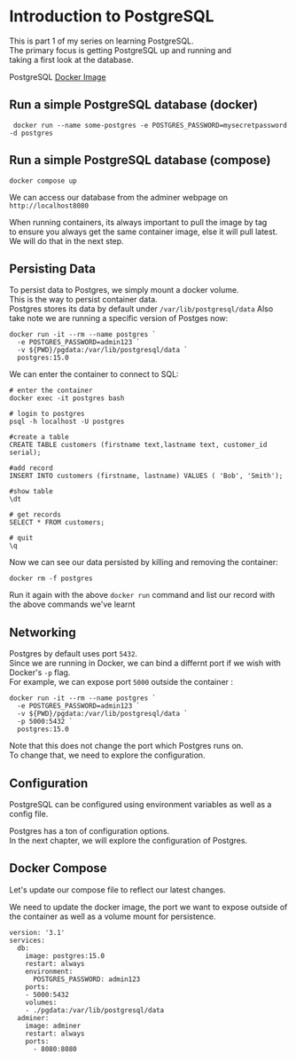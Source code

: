 # Introduction to PostgreSQL

This is part 1 of my series on learning PostgreSQL. <br/>
The primary focus is getting PostgreSQL up and running and </br>
taking a first look at the database. </br>

PostgreSQL [Docker Image](https://hub.docker.com/_/postgres)

## Run a simple PostgreSQL database (docker)

```
 docker run --name some-postgres -e POSTGRES_PASSWORD=mysecretpassword -d postgres
```

## Run a simple PostgreSQL database (compose)

```
docker compose up
```

We can access our database from the adminer webpage on `http://localhost8080` </br>


When running containers, its always important to pull the image by tag </br>
to ensure you always get the same container image, else it will pull latest. </br>
We will do that in the next step. </br>

## Persisting Data

To persist data to Postgres, we simply mount a docker volume. </br>
This is the way to persist container data. </br>
Postgres stores its data by default under `/var/lib/postgresql/data` 
Also take note we are running a specific version of Postges now:

```
docker run -it --rm --name postgres `
  -e POSTGRES_PASSWORD=admin123 `
  -v ${PWD}/pgdata:/var/lib/postgresql/data `
  postgres:15.0
```

We can enter the container to connect to SQL:

```
# enter the container
docker exec -it postgres bash

# login to postgres
psql -h localhost -U postgres

#create a table
CREATE TABLE customers (firstname text,lastname text, customer_id serial);

#add record
INSERT INTO customers (firstname, lastname) VALUES ( 'Bob', 'Smith');

#show table
\dt

# get records
SELECT * FROM customers;

# quit 
\q

```

Now we can see our data persisted by killing and removing the container:

```
docker rm -f postgres
```

Run it again with the above `docker run` command and list our record with the above commands we've learnt </br>

## Networking

Postgres by default uses port `5432`. </br>
Since we are running in Docker, we can bind a differnt port if we wish with Docker's `-p` flag. </br>
For example, we can expose port `5000` outside the container :

```
docker run -it --rm --name postgres `
  -e POSTGRES_PASSWORD=admin123 `
  -v ${PWD}/pgdata:/var/lib/postgresql/data `
  -p 5000:5432 `
  postgres:15.0
```
Note that this does not change the port which Postgres runs on. </br>
To change that, we need to explore the configuration.

## Configuration 

PostgreSQL can be configured using environment variables as well as a config file. </br>

Postgres has a ton of configuration options. </br>
In the next chapter, we will explore the configuration of Postgres. </br>

## Docker Compose

Let's update our compose file to reflect our latest changes. </br>

We need to update the docker image, the port we want to expose outside of the container as well as a volume mount for persistence. </br>

```
version: '3.1'
services:
  db:
    image: postgres:15.0
    restart: always
    environment:
      POSTGRES_PASSWORD: admin123
    ports:
    - 5000:5432
    volumes:
    - ./pgdata:/var/lib/postgresql/data
  adminer:
    image: adminer
    restart: always
    ports:
      - 8080:8080
```
